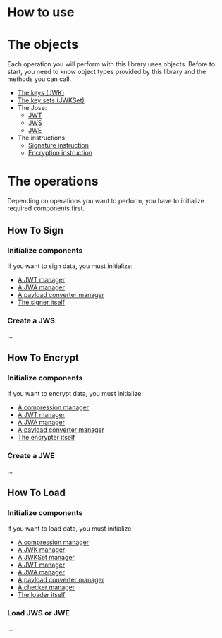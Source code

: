 How to use
==========

# The objects

Each operation you will perform with this library uses objects.
Before to start, you need to know object types provided by this library and the methods you can call.

* [The keys (JWK)](object/jwk.md)
* [The key sets (JWKSet)](object/jwkset.md)
* The Jose:
    * [JWT](object/jwt.md)
    * [JWS](object/jws.md)
    * [JWE](object/jwe.md)
* The instructions:
    * [Signature instruction](object/signature_instruction.md)
    * [Encryption instruction](object/encryption_instruction.md)

# The operations

Depending on operations you want to perform, you have to initialize required components first.

## How To Sign

### Initialize components

If you want to sign data, you must initialize:

* [A JWT manager](component/jwt_manager.md)
* [A JWA manager](component/jwa_manager.md)
* [A payload converter manager](component/payload_converter_manager.md)
* [The signer itself](component/signer.md)

### Create a JWS

...

## How To Encrypt

### Initialize components

If you want to encrypt data, you must initialize:

* [A compression manager](component/compression_manager.md)
* [A JWT manager](component/jwt_manager.md)
* [A JWA manager](component/jwa_manager.md)
* [A payload converter manager](component/payload_converter_manager.md)
* [The encrypter itself](component/encrypter.md)

### Create a JWE

...

## How To Load

### Initialize components

If you want to load data, you must initialize:

* [A compression manager](component/compression_manager.md)
* [A JWK manager](component/jwk_maanger.md)
* [A JWKSet manager](component/jwkset_manager.md)
* [A JWT manager](component/jwt_manager.md)
* [A JWA manager](component/jwa_manager.md)
* [A payload converter manager](component/payload_converter_manager.md)
* [A checker manager](component/checker_manager.md)
* [The loader itself](component/loader.md)

### Load JWS or JWE

...
